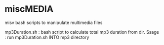 # miscMEDIA
misv bash scripts to manipulate multimedia files

mp3Duration.sh : bash script to calculate total mp3 duration from dir. Ssage : run mp3Duration.sh INTO mp3 directory
